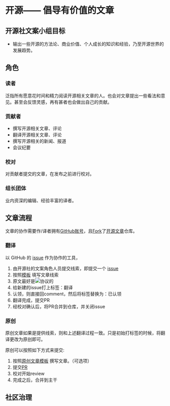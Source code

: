 # 开源—— 倡导有价值的文章


## 开源社文案小组目标

* 输出一些开源的方法论、商业价值、个人成长的知识和经验，乃至开源世界的发展趋势。


## 角色

### 读者

泛指所有愿意花时间和精力阅读开源相关文章的人。也会对文章提出一些看法和意见。甚至会反馈灵感，再有甚者也会做出自己的贡献。

### 贡献者

* 撰写开源相关文章、评论
* 翻译开源相关文章、评论
* 撰写开源相关的新闻、报道
* 会议纪要

### 校对

对贡献者提交的文章，在发布之前进行校对。

### 组长团体

业内资深的编辑、经验丰富的译者。

## 文章流程

文章的协作需要作/译者拥有[GitHub账号](https://github.com/settings/profile)，且[Fork](https://github.com/kaiyuanshe/open-source-articles#fork-destination-box)了[开源文章]()仓库。

### 翻译

以 GitHub 的 [issue](./issues) 作为协作的工具，

1. 由开源社的文案角色人员提交线索，即提交一个 [issue](./issues/new)
2. 按照[模板](./template_clue) 填写文章线索
3. 原文最好是[![](https://creativecommons.org/images/deed/attribution_icon_white_x2.png)](https://creativecommons.org/licenses/by/4.0/)协议的
4. 给新建的issue打上标签：翻译
5. 认领，则直接回comment，然后将标签替换为：已认领
6. 翻译完成，提交PR
7. 经校对确认后，将PR合并到仓库，并关闭issue

### 原创

原创文章如果是提供线索，则和上述翻译过程一致。只是初始打标签的时候，将翻译更改为原创即可。

原创可以按照如下方式来提交:

1. 按照[原创文章模板](./template_artilce) 撰写文章。（可选项）
2. 提交[PR](./compare)
3. 校对开始review
4. 完成之后，合并到主干

## 社区治理


##
